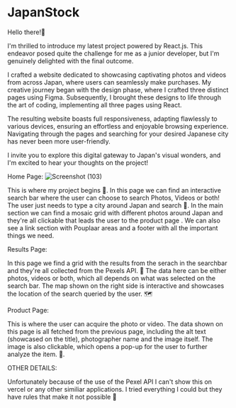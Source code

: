 # JapanStock

Hello there!🙌

I'm thrilled to introduce my latest project powered by React.js. This endeavor posed quite the challenge for me as a junior developer, but I'm genuinely delighted with the final outcome.

I crafted a website dedicated to showcasing captivating photos and videos from across Japan, where users can seamlessly make purchases. My creative journey began with the design phase, where I crafted three distinct pages using Figma. Subsequently, I brought these designs to life through the art of coding, implementing all three pages using React.

The resulting website boasts full responsiveness, adapting flawlessly to various devices, ensuring an effortless and enjoyable browsing experience. Navigating through the pages and searching for your desired Japanese city has never been more user-friendly.

I invite you to explore this digital gateway to Japan's visual wonders, and I'm excited to hear your thoughts on the project!

Home Page:
![Screenshot (103)](https://github.com/catiaraquelabreu/JapanStock/assets/131707164/9f9fbdea-9718-40b2-b032-60fb46c91d97)


This is where my project begins 🍡.
In this page we can find an interactive search bar where the user can choose to search Photos, Videos or both!
The user just needs to type a city around Japan and search 🗾.
In the main section we can find a mosaic grid with different photos around Japan and they're all clickable that leads the user to the product page .
We can also see a link section with Pouplaar areas and a footer with all the important things we need.

Results Page:

In this page we find a grid with the results from the serach in the searchbar and they're all collected from the Pexels API. 🏯
The data here can be either photos, videos or both, which all depends on what was selected on the search bar.
The map shown on the right side is interactive and showcases the location of the search queried by the user. 🗺️

Product Page:

This is where the user can acquire the photo or video. 
The data shown on this page is all fetched from the previous page, including the alt text (showcased on the title), photographer name and the image itself. 
The image is also clickable, which opens a pop-up for the user to further analyze the item. 📸.

OTHER DETAILS:

Unfortunately because of the use of the Pexel API I can't show this on vercel or any other similiar applications. I tried everything I could but they have rules that make it not possible 🥲

